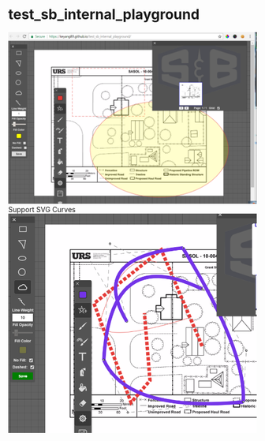 # test_sb_internal_playground
<img src="https://github.com/KeYang89/test_sb_internal_playground/blob/master/annotation-day2.PNG?raw=true">
Support SVG Curves
<img src="https://github.com/KeYang89/test_sb_internal_playground/blob/master/annotation-day3.PNG?raw=true">
